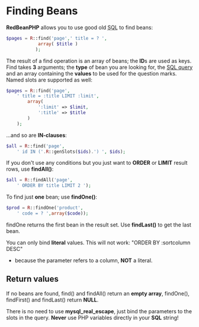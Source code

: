 # Finding Beans

**RedBeanPHP** allows
you to use good old <abbr title="Structured Query Language">SQL</abbr> to find beans:

```php
$pages = R::find('page',' title = ? ',
			array( $title )
		   );
```

The result of a find operation is an array of beans; the **ID**s are used as keys.
Find takes **3** arguments; the **type** of bean you are looking for,
the [SQL query](/queries "Learn how to write queries with RedBeanPHP")
and an array
containing the **values** to be used for the question marks. Named slots are supported as well:

```php
$pages = R::find('page',
	' title = :title LIMIT :limit',
		array(
			':limit' => $limit,
			':title' => $title
		)
	);
```

...and so are **IN-clauses**:

```php
$all = R::find('page',
	' id IN ('.R::genSlots($ids).') ', $ids);
```

If you don't use any conditions but you just want to **ORDER** or **LIMIT** result rows,
use **findAll()**:

```php
$all = R::findAll('page',
	' ORDER BY title LIMIT 2 ');
```

To find just **one** bean; use **findOne()**:

```php
$prod = R::findOne('product',
	' code = ? ',array($code));
```

findOne returns the first bean in the result set. Use **findLast()** to get the last bean.

You can only bind **literal** values. This will not work: &quot;ORDER BY :sortcolumn DESC&quot;
- because the parameter refers to a column, **NOT** a literal.

## Return values

If no beans are found, find() and findAll() return an **empty array**,
findOne(), findFirst() and findLast() return **NULL**.

There is no need to use **mysql_real_escape**, just bind the parameters to the slots in
the query. **Never** use PHP variables directly in your **SQL** string!
